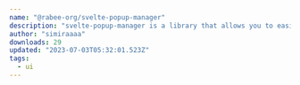 ```yaml
---
name: "@rabee-org/svelte-popup-manager"
description: "svelte-popup-manager is a library that allows you to easily create popups and toast"
author: "simiraaaa"
downloads: 29
updated: "2023-07-03T05:32:01.523Z"
tags: 
  - ui
---
```

